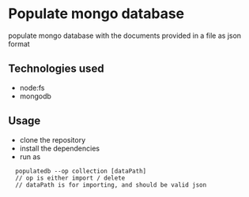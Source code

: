 # Populate mongo database

populate mongo database with the documents provided in a file as json format 

## Technologies used

- node:fs
- mongodb

## Usage

- clone the repository
- install the dependencies
- run as

```
  populatedb --op collection [dataPath]
  // op is either import / delete
  // dataPath is for importing, and should be valid json
```
